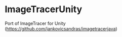# ImageTracerUnity
Port of ImageTracer for Unity (https://github.com/jankovicsandras/imagetracerjava)
